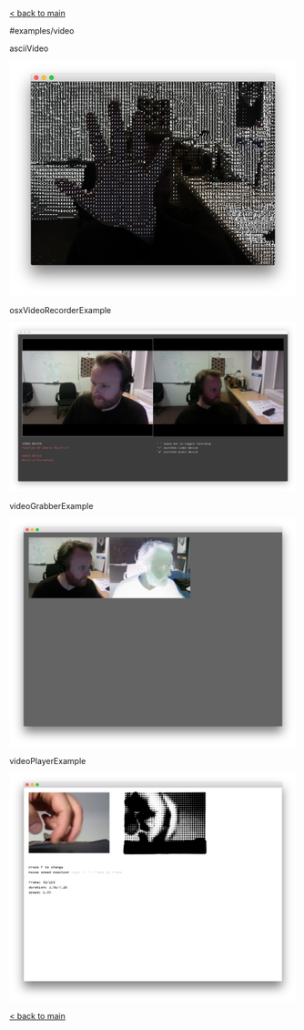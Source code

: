 [< back to main](../README.md)

#examples/video

asciiVideo

![asciiVideo](asciiVideo.png)

osxVideoRecorderExample

![osxVideoRecorderExample](osxVideoRecorderExample.png)

videoGrabberExample

![videoGrabberExample](videoGrabberExample.png)

videoPlayerExample

![videoPlayerExample](videoPlayerExample.png)

[< back to main](../README.md)

